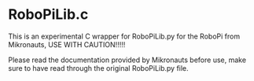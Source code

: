 # RoboPiLib.c
This is an experimental C wrapper for RoboPiLib.py for the RoboPi from Mikronauts, USE WITH CAUTION!!!!!

Please read the documentation provided by Mikronauts before use, make sure to have read through the original RoboPiLib.py file. 
